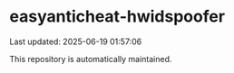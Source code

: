 # easyanticheat-hwidspoofer

Last updated: 2025-06-19 01:57:06

This repository is automatically maintained.
